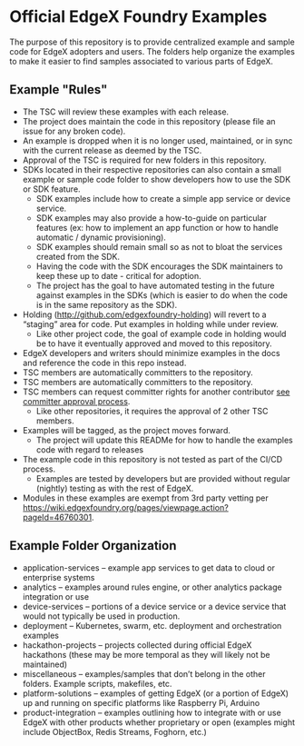 # Official EdgeX Foundry Examples

The purpose of this repository is to provide centralized example and sample code for EdgeX adopters and users.  The folders help organize the examples to make it easier to find samples associated to various parts of EdgeX.

## Example "Rules"

- The TSC will review these examples with each release.
- The project does maintain the code in this repository (please file an issue for any broken code).
- An example is dropped when it is no longer used, maintained, or in sync with the current release as deemed by the TSC.
- Approval of the TSC is required for new folders in this repository.
- SDKs located in their respective repositories can also contain a small example or sample code folder to show developers how to use the SDK or SDK feature.
    - SDK examples include how to create a simple app service or device service.
    - SDK examples may also provide a how-to-guide on particular features (ex: how to implement an app function or how to handle automatic / dynamic provisioning).
    - SDK examples should remain small so as not to bloat the services created from the SDK.
    - Having the code with the SDK encourages the SDK maintainers to keep these up to date - critical for adoption.
    - The project has the goal to have automated testing in the future against examples in the SDKs (which is easier to do when the code is in the same repository as the SDK).
- Holding (http://github.com/edgexfoundry-holding) will revert to a “staging” area for code. Put examples in holding while under review.  
    - Like other project code, the goal of example code in holding would be to have it eventually approved and moved to this repository.
- EdgeX developers and writers should minimize examples in the docs and reference the code in this repo instead.
- TSC members are automatically committers to the repository. 
- TSC members are automatically committers to the repository. 
- TSC members can request committer rights for another contributor [see committer approval process](https://wiki.edgexfoundry.org/pages/viewpage.action?pageId=21823860).
    - Like other repositories, it requires the approval of 2 other TSC members.
- Examples will be tagged, as the project moves forward.
    - The project will update this READMe for how to handle the examples code with regard to releases
- The example code in this repository is not tested as part of the CI/CD process.
    - Examples are tested by developers but are provided without regular (nightly) testing as with the rest of EdgeX.
- Modules in these examples are exempt from 3rd party vetting per https://wiki.edgexfoundry.org/pages/viewpage.action?pageId=46760301.

## Example Folder Organization
- application-services – example app services to get data to cloud or enterprise systems
- analytics – examples around rules engine, or other analytics package integration or use
- device-services – portions of a device service or a device service that would not typically be used in production.
- deployment – Kubernetes, swarm, etc. deployment and orchestration examples
- hackathon-projects – projects collected during official EdgeX hackathons (these may be more temporal as they will likely not be maintained)
- miscellaneous – examples/samples that don’t belong in the other folders. Example scripts, makefiles, etc.
- platform-solutions – examples of getting EdgeX (or a portion of EdgeX) up and running on specific platforms like Raspberry Pi, Arduino
- product-integration – examples outlining how to integrate with or use EdgeX with other products whether proprietary or open (examples might include ObjectBox, Redis Streams, Foghorn, etc.) 